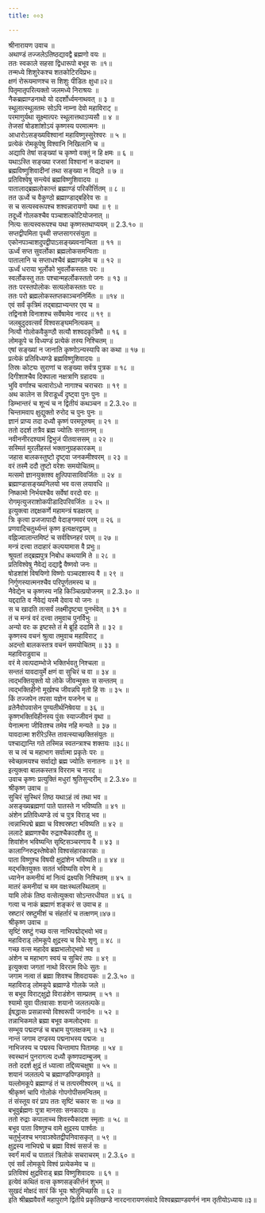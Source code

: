 ```yaml
---
title: ००३

---
```

श्रीनारायण उवाच ॥  
अथाण्डं तज्जलेऽतिष्ठद्यावद्वै ब्रह्मणो वयः ॥  
ततः स्वकाले सहसा द्विधारूपो बभूव सः ॥१॥  
तन्मध्ये शिशुरेकश्च शतकोटिरविप्रभः॥  
क्षणं रोरूयमाणश्च स शिशुः पीडितः क्षुधा॥२॥  
पितृमातृपरित्यक्तो जलमध्ये निराश्रयः ॥  
नैकब्रह्माण्डनाथो यो ददर्शोर्ध्वमनाथवत् ॥ ३ ॥  
स्थूलात्स्थूलतमः सोऽपि नाम्ना देवो महाविराट् ॥  
परमाणुर्यथा सूक्ष्मात्परः स्थूलात्तथाऽप्यसौ ॥ ४ ॥  
तेजसां षोडशांशोऽयं कृष्णस्य परमात्मनः ॥  
आधारोऽसङ्ख्यविश्वानां महाविष्णुस्सुरेश्वरः ॥ ५ ॥  
प्रत्येकं रोमकूपेषु विश्वानि निखिलानि च ॥  
अद्यापि तेषां सङ्ख्यां च कृष्णो वक्तुं न हि क्षमः ॥ ६ ॥  
यथाऽस्ति सङ्ख्या रजसां विश्वानां न कदाचन ॥  
ब्रह्मविष्णुशिवादीनां तथा सङ्ख्या न विद्यते ॥ ७ ॥  
प्रतिविश्वेषु सन्त्येवं ब्रह्मविष्णुशिवादयः ॥  
पातालाद्ब्रह्मलोकान्तं ब्रह्माण्डं परिकीर्त्तितम् ॥ ८ ॥  
तत ऊर्ध्वे च वैकुण्ठो ब्रह्माण्डाद्बहिरेव सः ॥  
स च सत्यस्वरूपश्च शश्वन्नारायणो यथा ॥ ९ ॥  
तदूर्ध्वे गोलकश्चैव पञ्चाशत्कोटियोजनात् ॥  
नित्यः सत्यस्वरूपश्च यथा कृष्णस्तथाप्ययम् ॥ 2.3.१० ॥  
सप्तद्वीपमिता पृथ्वी सप्तसागरसंयुता ॥  
एकोनपञ्चाशदुपद्वीपाऽसङ्ख्यवनान्विता ॥ ११ ॥  
ऊर्ध्वं सप्त सुवर्लोका ब्रह्मलोकसमन्विताः ॥  
पातालानि च सप्ताधश्चैवं ब्रह्माण्डमेव च ॥ १२ ॥  
ऊर्ध्वं धराया भूर्लोको भुवर्लोकस्ततः परः ॥  
स्वर्लोकस्तु ततः पश्चान्महर्लोकस्ततो जनः ॥ १३ ॥  
ततः परस्तपोलोकः सत्यलोकस्ततः परः ॥  
ततः परो ब्रह्मलोकस्तप्तकाञ्चननिर्मितः ॥ ॥१४ ॥  
एवं सर्वं कृत्रिमं तद्बाह्याभ्यन्तर एव च ॥  
तद्विनाशे विनाशश्च सर्वेषामेव नारद ॥ १९ ॥  
जलबुदुदवत्सर्वं विश्वसङ्घमनित्यकम् ॥  
नित्यौ गोलोकवैकुण्ठौ सत्यौ शश्वदकृत्रिमौ ॥ १६ ॥  
लोमकूपे च विध्यण्डं प्रत्येकं तस्य निश्चितम् ॥  
एषां सङ्ख्यां न जानाति कृष्णोऽन्यस्यापि का कथा ॥ १७ ॥  
प्रत्येकं प्रतिविध्यण्डे ब्रह्मविष्णुशिवादयः ॥  
तिस्रः कोट्यः सुराणां च सङ्ख्या सर्वत्र पुत्रक ॥ १८ ॥  
दिगीशाश्चैव दिक्पाला नक्षत्राणि ग्रहादयः ॥  
भुवि वर्णाश्च चत्वारोऽधो नागाश्च चराचराः ॥ १९ ॥  
अथ कालेन स विराडूर्ध्वं दृष्ट्वा पुनः पुनः ॥  
डिम्भान्तरं च शून्यं च न द्वितीयं कथञ्चन ॥ 2.3.२० ॥  
चिन्तामवाप क्षुद्युक्तो रुरोद च पुनः पुनः ॥  
ज्ञानं प्राप्य तदा दध्यौ कृष्णं परमपूरुषम् ॥ २१ ॥  
ततो ददर्श तत्रैव ब्रह्म ज्योतिः सनातनम् ॥  
नवीननीरदश्यामं द्विभुजं पीतवाससम् ॥ २२ ॥  
सस्मितं मुरलीहस्तं भक्तानुग्रहकारकम् ॥  
जहास बालकस्तुष्टो दृष्ट्वा जनकमीश्वरम् ॥ २३ ॥  
वरं तस्मै ददौ तुष्टो वरेशः समयोचितम्॥  
मत्समो ज्ञानयुक्तश्व क्षुत्पिपासाविवर्जितः ॥ २४ ॥  
ब्रह्माण्डासङ्ख्यनिलयो भव वत्स लयावधि ॥  
निष्कामो निर्भयश्चैव सर्वेषां वरदो वरः ॥  
रोगमृत्युजराशोकपीडादिपरिवर्जितः ॥ २५ ॥  
इत्युक्त्वा तद्दक्षकर्णे महामन्त्रं षडक्षरम् ॥  
त्रिः कृत्वा प्रजजापादौ वेदाङ्गमवरं परम् ॥ २६ ॥  
प्रणवादिचतुर्थ्यन्तं कृष्ण इत्यक्षरद्वयम् ॥  
वह्निज्वालान्तमिष्टं च सर्वविघ्नहरं परम् ॥ २७ ॥  
मन्त्रं दत्त्वा तदाहारं कल्पयामास वै प्रभुः॥  
श्रूयतां तद्ब्रह्मपुत्र निबोध कथयामि ते ॥ २८ ॥  
प्रतिविश्वेषु नैवेद्यं दद्याद्वै वैष्णवो जनः ॥  
षोडशांशं विषयिणो विष्णोः पञ्चदशास्य वै ॥ २९ ॥  
निर्गुणस्यात्मनश्चैव परिपूर्णतमस्य च ॥  
नैवेद्येन च कृष्णस्य नहि किञ्चित्प्रयोजनम् ॥ 2.3.३० ॥  
यद्ददाति व नैवेद्यं यस्मै देवाय यो जनः ॥  
स च खादति तत्सर्वं लक्ष्मीदृष्ट्या पुनर्भवेत् ॥ ३१ ॥  
तं च मन्त्रं वरं दत्त्वा तमुवाच पुनर्विभुः ॥  
अन्यो वरः क इष्टस्ते तं मे ब्रूहि ददामि ते ॥ ३२ ॥  
कृष्णस्य वचनं श्रुत्वा तमुवाच महाविराट् ॥  
अदन्तो बालकस्तत्र वचनं समयोचितम् ॥ ३३ ॥  
महाविराडुवाच ॥  
वरं मे त्वत्पदाम्भोजे भक्तिर्भवतु निश्चला ॥  
सन्ततं यावदायुर्मे क्षणं वा सुचिरं च वा ॥ ३४ ॥  
त्वद्भक्तियुक्तो यो लोके जीवन्मुक्तः स सन्ततम् ॥  
त्वद्भक्तिहीनो मूर्खश्च जीवन्नपि मृतो हि सः ॥ ३५ ॥  
किं तज्जपेन तपसा यज्ञेन यजनेन च ॥  
व्रतेनैवोपवासेन पुण्यतीर्थनिषेवया ॥ ३६ ॥  
कृष्णभक्तिविहीनस्य पुंसः स्याज्जीवनं वृथा ॥  
येनात्मना जीवितश्च तमेव नहि मन्यते ॥ ३७ ॥  
यावदात्मा शरीरेऽस्ति तावत्स्याच्छक्तिसंयुतः ॥  
पश्चाद्यान्ति गते तस्मिन्न स्वतन्त्राश्च शक्तयः ॥३८॥  
स च त्वं च महाभाग सर्वात्मा प्रकृतेः परः ॥  
स्वेच्छामयश्च सर्वाद्यो ब्रह्म ज्योतिः सनातनः ॥ ३९ ॥  
इत्युक्त्वा बालकस्तत्र विरराम च नारद ॥  
उवाच कृष्णः प्रत्युक्तिं मधुरां श्रुतिसुन्दरीम् ॥ 2.3.४० ॥  
श्रीकृष्ण उवाच ॥  
सुचिरं सुस्थिरं तिष्ठ यथाऽहं त्वं तथा भव ॥  
असङ्ख्यब्रह्मणां पाते पातस्ते न भविष्यति ॥ ४१ ॥  
अंशेन प्रतिविध्यण्डे त्वं च पुत्र विराड् भव ॥  
त्वन्नाभिपद्मे ब्रह्मा च विश्वस्रष्टा भविष्यति ॥ ४२ ॥  
ललाटे ब्रह्मणश्चैव रुद्राश्चैकादशैव तु ॥  
शिवांशेन भविष्यन्ति सृष्टिसञ्चरणाय वै ॥ ४३ ॥  
कालाग्निरुद्रस्तेष्वेको विश्वसंहारकारकः ॥  
पाता विष्णुश्च विषयी क्षुद्रांशेन भविष्यति॥ ॥ ४४ ॥  
मद्भक्तियुक्तः सततं भविष्यसि वरेण मे ॥  
ध्यानेन कमनीयं मां नित्यं द्रक्ष्यसि निश्चितम् ॥ ४५ ॥  
मातरं कमनीयां च मम वक्षःस्थलस्थिताम् ॥  
यामि लोकं तिष्ठ वत्सेत्युक्त्वा सोऽन्तरधीयत ॥ ४६ ॥  
गत्वा च नाकं ब्रह्माणं शङ्करं स उवाच ह ॥  
स्रष्टारं स्रष्टुमीशं च संहर्तारं च तत्क्षणम्॥४७॥  
श्रीकृष्ण उवाच ॥  
सृष्टिं स्रष्टुं गच्छ वत्स नाभिपद्मोद्भवो भव॥  
महाविराड् लोमकूपे क्षुद्रस्य च विधेः शृणु ॥ ४८ ॥  
गच्छ वत्स महादेव ब्रह्मभालोद्भवो भव ॥  
अंशेन च महाभाग स्वयं च सुचिरं तपः ॥ ४९ ॥  
इत्युक्त्वा जगतां नाथो विरराम विधेः सुतः ॥  
जगाम नत्वा तं ब्रह्मा शिवश्च शिवदायकः ॥ 2.3.५० ॥  
महाविराड् लोमकूपे ब्रह्माण्डे गोलके जले ॥  
स बभूव विराट्क्षुद्रो विराडंशेन साम्प्रतम् ॥ ५१ ॥  
श्यामो युवा पीतवासाः शयानो जलतल्पके॥  
ईषद्धासः प्रसन्नास्यो विश्वरूपी जनार्दनः ॥ ५२ ॥  
तन्नाभिकमले ब्रह्मा बभूव कमलोद्भवः ॥  
सम्भूय पद्मदण्डं च बभ्राम युगलक्षकम् ॥ ५३ ॥  
नान्तं जगाम दण्डस्य पद्मनाभस्य पद्मजः ॥  
नाभिजस्य च पद्मस्य चिन्तामाप पितामहः ॥ ५४ ॥  
स्वस्थानं पुनरागत्य दध्यौ कृष्णपदाम्बुजम् ॥  
ततो ददर्श क्षुद्रं तं ध्यात्वा तद्दिव्यचक्षुषा ॥ ५५ ॥  
शयानं जलतल्पे च ब्रह्माण्डपिण्डमावृते ॥  
यल्लोमकूपे ब्रह्माण्डं तं च तत्परमीश्वरम् ॥ ५६ ॥  
श्रीकृष्णं चापि गोलोकं गोपगोपीसमन्वितम् ॥  
तं संस्तूय वरं प्राप ततः सृष्टिं चकार सः ॥ ५७ ॥  
बभूवुर्ब्रह्मणः पुत्रा मानसाः सनकादयः ॥  
ततो रुद्राः कपालाच्च शिवस्यैकादश स्मृताः ॥ ५८ ॥  
बभूव पाता विष्णुश्च वामे क्षुद्रस्य पार्श्वतः ॥  
चतुर्भुजश्च भगवाञ्श्वेतद्वीपनिवासकृत् ॥ ५९ ॥  
क्षुद्रस्य नाभिपद्मे च ब्रह्मा विश्वं ससर्ज सः ॥  
स्वर्गं मर्त्यं च पातालं त्रिलोकं सचराचरम् ॥ 2.3.६० ॥  
एवं सर्वं लोमकूपे विश्वं प्रत्येकमेव च ॥  
प्रतिविश्वं क्षुद्रविराड् ब्रह्म विष्णुशिवादयः ॥ ६१ ॥  
इत्येवं कथितं वत्स कृष्णसङ्कीर्त्तनं शुभम् ॥  
सुखदं मोक्षदं सारं किं भूयः श्रोतुमिच्छसि ॥ ६२ ॥  
इति श्रीब्रह्मवैवर्त्ते महापुराणे द्वितीये प्रकृतिखण्डे नारदनारायणसंवादे विश्वब्रह्माण्डवर्णनं नाम तृतीयोऽध्यायः॥३॥